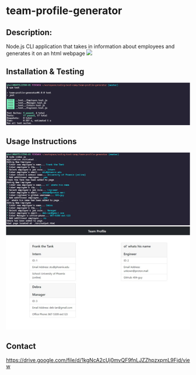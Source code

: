 # team-profile-generator

## Description:
Node.js CLI application that takes in information about employees and generates it on an html webpage
![](./assets/gif/appInAction.jpg)

## Installation & Testing
![alt text](./assets/img/testCLI.jpg)

## Usage Instructions
![alt text](./assets/img/applicationCLI.jpg)
![alt text](./assets/img/pageScreenShot.jpg)
## Contact
https://drive.google.com/file/d/1kgNcA2cUj0mvQF9fnLJZZhpzxpmL9Fjd/view